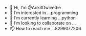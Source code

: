 - 👋 Hi, I’m @AnkitDwivedie
- 👀 I’m interested in ...programming
- 🌱 I’m currently learning ...python
- 💞️ I’m looking to collaborate on ...
- 📫 How to reach me ...8299077206

<!---
AnkitDwivedie/AnkitDwivedie is a ✨ special ✨ repository because its `README.md` (this file) appears on your GitHub profile.
You can click the Preview link to take a look at your changes.
--->
